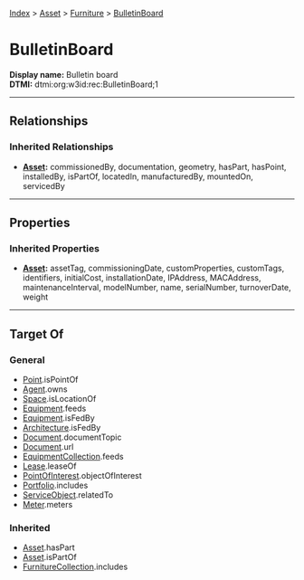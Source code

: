 [Index](../../index.md) > [Asset](../Asset.md) > [Furniture](Furniture.md) > [BulletinBoard](#)
# BulletinBoard

**Display name:** Bulletin board<br />
**DTMI:** dtmi:org:w3id:rec:BulletinBoard;1

---

## Relationships

### Inherited Relationships
* **[Asset](../Asset.md):** commissionedBy, documentation, geometry, hasPart, hasPoint, installedBy, isPartOf, locatedIn, manufacturedBy, mountedOn, servicedBy

---

## Properties

### Inherited Properties
* **[Asset](../Asset.md):** assetTag, commissioningDate, customProperties, customTags, identifiers, initialCost, installationDate, IPAddress, MACAddress, maintenanceInterval, modelNumber, name, serialNumber, turnoverDate, weight

---

## Target Of
### General
* [Point](../../Point/Point.md).isPointOf
* [Agent](../../Agent/Agent.md).owns
* [Space](../../Space/Space.md).isLocationOf
* [Equipment](../Equipment/Equipment.md).feeds
* [Equipment](../Equipment/Equipment.md).isFedBy
* [Architecture](../../Space/Architecture/Architecture.md).isFedBy
* [Document](../../Information/Document/Document.md).documentTopic
* [Document](../../Information/Document/Document.md).url
* [EquipmentCollection](../../Collection/Equipment-.md).feeds
* [Lease](../../Event/Lease.md).leaseOf
* [PointOfInterest](../../Information/PointOfInterest.md).objectOfInterest
* [Portfolio](../../Collection/Portfolio.md).includes
* [ServiceObject](../../Information/ServiceObject/ServiceObject.md).relatedTo
* [Meter](../Equipment/Meter/Meter.md).meters
### Inherited
* [Asset](../Asset.md).hasPart
* [Asset](../Asset.md).isPartOf
* [FurnitureCollection](../../Collection/Furniture-.md).includes

